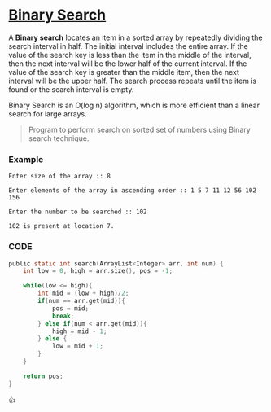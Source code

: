 [Binary Search](BinarySearch.java)
=============

A __Binary search__ locates an item in a sorted array by repeatedly dividing the search interval in half. The initial interval includes the entire array. If the value of the search key is less than the item in the middle of the interval, then the next interval will be the lower half of the current interval. If the value of the search key is greater than the middle item, then the next interval will be the upper half. The search process repeats until the item is found or the search interval is empty.  

Binary Search is an O(log n) algorithm, which is more efficient than a linear search for large arrays.

> Program to perform search on sorted set of numbers using Binary search technique.

### Example
```
Enter size of the array :: 8

Enter elements of the array in ascending order :: 1 5 7 11 12 56 102 156

Enter the number to be searched :: 102

102 is present at location 7.
```

### CODE
```c
public static int search(ArrayList<Integer> arr, int num) {
    int low = 0, high = arr.size(), pos = -1;

    while(low <= high){
        int mid = (low + high)/2;
        if(num == arr.get(mid)){
            pos = mid;
            break;
        } else if(num < arr.get(mid)){
            high = mid - 1;
        } else {
            low = mid + 1;
        }
    }

    return pos;
}
```

:+1: